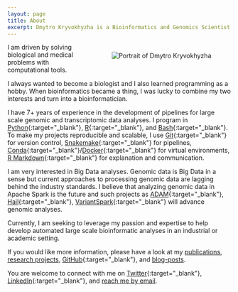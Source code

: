 ```yaml
---
layout: page
title: About
excerpt: Dmytro Kryvokhyzha is a Bioinformatics and Genomics Scientist at Uppsala University. He works with large scale genomic and transcriptomic data, and has a passion for Data Science.
---
```



<figure style="float: right; padding: 5px"><img alt="Portrait of Dmytro Kryvokhyzha" src="{{ site.baseurl }}/assets/pages/about_Dmytro-Kryvokhyzha.jpeg"></figure>

I am driven by solving biological and medical problems with computational tools.

I always wanted to become a biologist and I also learned programming as a hobby. When bioinformatics became a thing, I was lucky to combine my two interests and turn into a bioinformatician.

I have 7+ years of experience in the development of pipelines for large scale genomic and transcriptomic data analyses. I program in [Python](https://www.python.org/){:target="_blank"}, [R](https://www.r-project.org/){:target="_blank"}, and [Bash](https://www.gnu.org/software/bash/){:target="_blank"}. To make my projects reproducible and scalable, I use [Git](https://git-scm.com/){:target="_blank"} for version control, [Snakemake](https://snakemake.readthedocs.io){:target="_blank"} for pipelines, [Conda](https://docs.conda.io/){:target="_blank"}/[Docker](https://www.docker.com/){:target="_blank"} for virtual environments, [R Markdown](https://rmarkdown.rstudio.com/){:target="_blank"} for explanation and communication.

I am very interested in Big Data analyses. Genomic data is Big Data in a sense but current approaches to processing genomic data are lagging behind the industry standards. I believe that analyzing genomic data in Apache Spark is the future and such projects as [ADAM](https://github.com/bigdatagenomics/adam){:target="_blank"}, [Hail](https://hail.is/){:target="_blank"}, [VariantSpark](https://github.com/aehrc/VariantSpark){:target="_blank"} will advance genomic analyses.

Currently, I am seeking to leverage my passion and expertise to help develop automated large scale bioinformatic analyses in an industrial or academic setting.

If you would like more information, please have a look at my [publications](/publications), [research projects](/research), [GitHub](https://github.com/evodify){:target="_blank"}, and [blog-posts](/).

You are welcome to connect with me on [Twitter](https://twitter.com/evodify){:target="_blank"}, [LinkedIn](https://linkedin.com/in/evodify){:target="_blank"}, and [reach me by email](mailto:dmytro.kryvokhyzha@evobio.eu).

